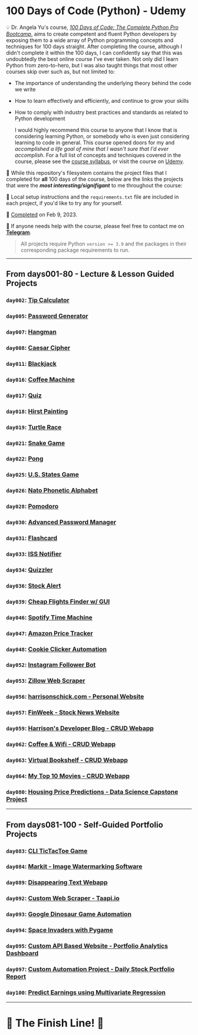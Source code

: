 # 100 Days of Code (Python) - Udemy

💡 Dr. Angela Yu's course, [_100 Days of Code: The Complete Python Pro Bootcamp_](https://www.udemy.com/course/100-days-of-code/), aims to create competent and fluent Python developers by exposing them to a wide array of Python programming concepts and techniques for 100 days straight. After completing the course, although I didn't complete it within the 100 days, I can confidently say that this was undoubtedly the best online course I've ever taken. Not only did I learn Python from zero-to-hero, but I was also taught things that most other courses skip over such as, but not limited to:
* The importance of understanding the underlying theory behind the code we write
* How to learn effectively and efficiently, and continue to grow your skills
* How to comply with industry best practices and standards as related to Python development

    I would highly recommend this course to anyone that I know that is considering learning Python, or somebody who is even just considering learning to code in general. This course opened doors for my and _accomplished a life goal of mine that I wasn't sure that I'd ever accomplish_. For a full list of concepts and techniques covered in the course, please see the [course syllabus](./syllabus.pdf), or visit the course on [Udemy](https://www.udemy.com/course/100-days-of-code/).

🚨 While this repository's filesystem contains the project files that I completed for **all** 100 days of the course, below are the links the projects that were the **_most interesting/signifigant_** to me throughout the course:

🧰 Local setup instructions and the `requirements.txt` file are included in each project, if you'd like to try any for yourself. 

🏁 [Completed](./certificate.pdf) on Feb 9, 2023.

👤 If anyone needs help with the course, please feel free to contact me on [**Telegram**](https://t.me/hschickdevs).

> All projects require Python `version >= 3.9` and the packages in their corresponding package requirements to run.
___

## From **days001-80** - Lecture & Lesson Guided Projects
### `day002`: [Tip Calculator](./days001-010/day002/)
### `day005`: [Password Generator](./days001-010/day005/)
### `day007`: [Hangman](./days001-010/day007/)
### `day008`: [Caesar Cipher](./days001-010/day008/)
### `day011`: [Blackjack](./days011-020/day011/)
### `day016`: [Coffee Machine](./days011-020/day016/)
### `day017`: [Quiz](./days011-020/day017/)
### `day018`: [Hirst Painting](./days011-020/day018/)
### `day019`: [Turtle Race](./days011-020/day019/)
### `day021`: [Snake Game](./days021-030/day021/)
### `day022`: [Pong](./days021-030/day022/)
### `day025`: [U.S. States Game](./days021-030/day025/)
### `day026`: [Nato Phonetic Alphabet](./days021-030/day026/)
### `day028`: [Pomodoro](./days021-030/day028/)
### `day030`: [Advanced Password Manager](./days021-030/day030/)
### `day031`: [Flashcard](./days031-040/day031/)
### `day033`: [ISS Notifier](./days031-040/day033/)
### `day034`: [Quizzler](./days031-040/day034/)
### `day036`: [Stock Alert](./days031-040/day036/)
### `day039`: [Cheap Flights Finder w/ GUI](./days031-040/day039/)
### `day046`: [Spotify Time Machine](./days041-050/day046/)
### `day047`: [Amazon Price Tracker](./days041-050/day047/)
### `day048`: [Cookie Clicker Automation](./days041-050/day048/)
### `day052`: [Instagram Follower Bot](./days051-060/day052/)
### `day053`: [Zillow Web Scraper](./days051-060/day053/)
### `day056`: [harrisonschick.com - Personal Website](./days051-060/day056/)
### `day057`: [FinWeek - Stock News Website](./days051-060/day057/)
### `day059`: [Harrison's Developer Blog - CRUD Webapp](./days051-060/day059/)
### `day062`: [Coffee & Wifi - CRUD Webapp](./days061-070/day062/)
### `day063`: [Virtual Bookshelf - CRUD Webapp](./days061-070/day063/)
### `day064`: [My Top 10 Movies - CRUD Webapp](./days061-070/day064/)
### `day080`: [Housing Price Predictions - Data Science Capstone Project](./days081-090/day080/)

___

## From **days081-100** - Self-Guided Portfolio Projects
### `day083`: [CLI TicTacToe Game](./days081-090/day083/)
### `day084`: [Markit - Image Watermarking Software](./days081-090/day084/)
### `day089`: [Disappearing Text Webapp](./days081-090/day089/)
### `day092`: [Custom Web Scraper - Taapi.io](./days091-100/day092/)
### `day093`: [Google Dinosaur Game Automation](./days091-100/day093/)
### `day094`: [Space Invaders with Pygame](./days091-100/day094/)
### `day095`: [Custom API Based Website - Portfolio Analytics Dashboard](./days091-100/day095/)
### `day097`: [Custom Automation Project - Daily Stock Portfolio Report](./days091-100/day097/)
### `day100`: [Predict Earnings using Multivariate Regression](./days091-100/day100/)
___
# 🏁 The Finish Line! 🏁
